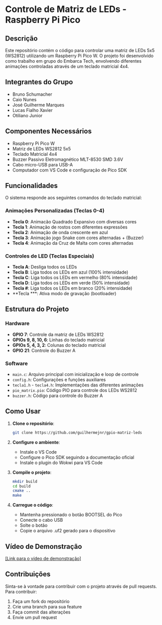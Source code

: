 # Controle de Matriz de LEDs - Raspberry Pi Pico
## Descrição
Este repositório contém o código para controlar uma matriz de LEDs 5x5 (WS2812) utilizando um Raspberry Pi Pico W. O projeto foi desenvolvido como trabalho em grupo do Embarca Tech, envolvendo diferentes animações controladas através de um teclado matricial 4x4.

## Integrantes do Grupo
- Bruno Schumacher
- Caio Nunes
- José Guilherme Marques
- Lucas Fialho Xavier
- Otiliano Junior

## Componentes Necessários
- Raspberry Pi Pico W
- Matriz de LEDs WS2812 5x5
- Teclado Matricial 4x4
- Buzzer Passivo Eletromagnético MLT-8530 SMD 3.6V
- Cabo micro-USB para USB-A
- Computador com VS Code e configuração de Pico SDK

## Funcionalidades
O sistema responde aos seguintes comandos do teclado matricial:

### Animações Personalizadas (Teclas 0-4)
- **Tecla 0**: Animacão Quadrado Expansivo com diversas cores
- **Tecla 1**: Animação de rostos com diferentes expressões
- **Tecla 2**: Animação de onda crescente em azul
- **Tecla 3**: Animação jogo Snake com cores alternadas + (Buzzer)
- **Tecla 4**: Animação da Cruz de Malta com cores alternadas

### Controles de LED (Teclas Especiais)
- **Tecla A**: Desliga todos os LEDs
- **Tecla B**: Liga todos os LEDs em azul (100% intensidade)
- **Tecla C**: Liga todos os LEDs em vermelho (80% intensidade)
- **Tecla D**: Liga todos os LEDs em verde (50% intensidade)
- **Tecla #**: Liga todos os LEDs em branco (20% intensidade)
- **Tecla ***: Ativa modo de gravação (bootloader)

## Estrutura do Projeto
### Hardware
- **GPIO 7**: Controle da matriz de LEDs WS2812
- **GPIOs 9, 8, 10, 6**: Linhas do teclado matricial
- **GPIOs 5, 4, 3, 2**: Colunas do teclado matricial
- **GPIO 21**: Controle do Buzzer A

### Software
- `main.c`: Arquivo principal com inicialização e loop de controle
- `config.h`: Configurações e funções auxiliares
- `tecla1.h` - `tecla4.h`: Implementações das diferentes animações
- `pio_matrix.pio`: Código PIO para controle dos LEDs WS2812
- `buzzer.h`: Código para controle do Buzzer A

## Como Usar
1. **Clone o repositório**:
   ```bash
   git clone https://github.com/guilhermejnr/gpio-matriz-leds
   ```

2. **Configure o ambiente**:
   - Instale o VS Code
   - Configure o Pico SDK seguindo a documentação oficial
   - Instale o plugin do Wokwi para VS Code

3. **Compile o projeto**:
   ```bash
   mkdir build
   cd build
   cmake ..
   make
   ```

4. **Carregue o código**:
   - Mantenha pressionado o botão BOOTSEL do Pico
   - Conecte o cabo USB
   - Solte o botão
   - Copie o arquivo .uf2 gerado para o dispositivo

## Vídeo de Demonstração
[\[Link para o vídeo de demonstração\]](https://drive.google.com/file/d/1erTLPR2nmP0ZImLn7so9keRS22Ca83hl/view?usp=sharing)

## Contribuições
Sinta-se à vontade para contribuir com o projeto através de pull requests. Para contribuir:
1. Faça um fork do repositório
2. Crie uma branch para sua feature
3. Faça commit das alterações
4. Envie um pull request
